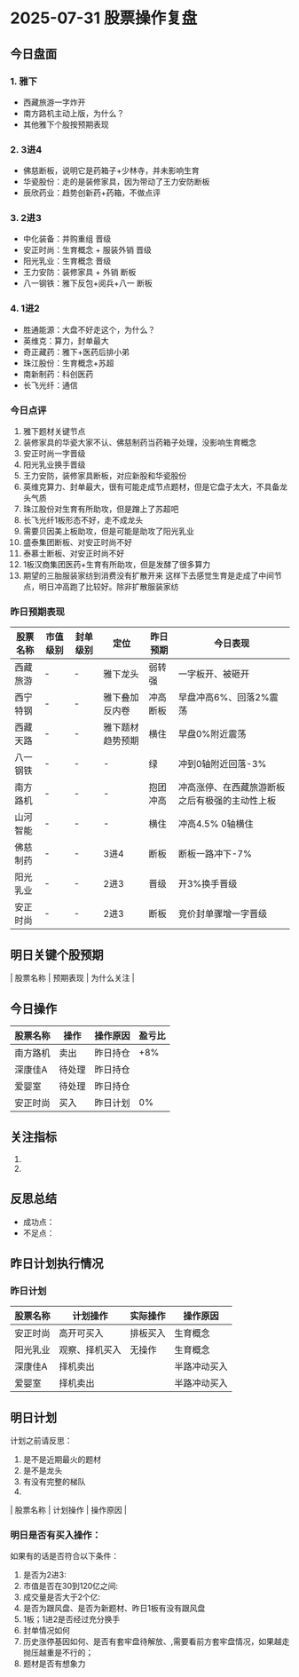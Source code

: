 # 2025-07-31 股票操作复盘

## 今日盘面
### 1. 雅下
- 西藏旅游一字炸开
- 南方路机主动上版，为什么？
- 其他雅下个股按预期表现

### 2. 3进4
- 佛慈断板，说明它是药箱子+少林寺，并未影响生育
- 华瓷股份：走的是装修家具，因为带动了王力安防断板
- 辰欣药业：趋势创新药+药箱，不做点评

### 3. 2进3
- 中化装备：并购重组 晋级
- 安正时尚：生育概念 + 服装外销 晋级
- 阳光乳业：生育概念 晋级
- 王力安防：装修家具 + 外销 断板
- 八一钢铁：雅下反包+阅兵+八一 断板

### 4. 1进2
- 胜通能源：大盘不好走这个，为什么？
- 英维克：算力，封单最大
- 奇正藏药：雅下+医药后排小弟
- 珠江股份：生育概念+苏超
- 南新制药：科创医药
- 长飞光纤：通信



### 今日点评
1. 雅下题材关键节点
2. 装修家具的华瓷大家不认、佛慈制药当药箱子处理，没影响生育概念
3. 安正时尚一字晋级
4. 阳光乳业换手晋级
5. 王力安防，装修家具断板，对应新股和华瓷股份
6. 英维克算力、封单最大，很有可能走成节点题材，但是它盘子太大，不具备龙头气质
7. 珠江股份对生育有所助攻，但是蹭上了苏超吧
8. 长飞光纤1板形态不好，走不成龙头
9. 需要贝因美上板助攻，但是可能是助攻了阳光乳业
10. 盛泰集团断板、对安正时尚不好
11. 泰慕士断板、对安正时尚不好
12. 1板汉商集团医药+生育有所助攻，但是发酵了很多算力
13. 期望的三胎服装家纺到消费没有扩散开来
这样下去感觉生育是走成了中间节点，明日冲高跑了比较好。除非扩散服装家纺

### 昨日预期表现

| 股票名称 | 市值级别 | 封单级别 | 定位 | 昨日预期 | 今日表现 |
|---------|----------|----------|------|----------|----------|
| 西藏旅游 | - | - | 雅下龙头 | 弱转强 | 一字板开、被砸开 |
| 西宁特钢 | - | - | 雅下叠加反内卷 | 冲高断板 | 早盘冲高6%、回落2%震荡 |
| 西藏天路 | - | - | 雅下题材趋势预期 | 横住 | 早盘0%附近震荡 |
| 八一钢铁 | - | - | - | 绿 | 冲到0轴附近回落-3% |
| 南方路机 | - | - | - | 抱团冲高 | 冲高涨停、在西藏旅游断板之后有极强的主动性上板 |
| 山河智能 | - | - | - | 横住 | 冲高4.5% 0轴横住 |
| 佛慈制药 | - | - | 3进4 | 断板 | 断板一路冲下-7% |
| 阳光乳业 | - | - | 2进3 | 晋级 | 开3%换手晋级 |
| 安正时尚 | - | - | 2进3 | 断板 | 竞价封单骤增一字晋级 |

## 明日关键个股预期
| 股票名称 | 预期表现 | 为什么关注 |

## 今日操作

| 股票名称 | 操作 | 操作原因 | 盈亏比 |
|---------|------|----------|--------|
| 南方路机 | 卖出 | 昨日持仓 | +8% |
| 深康佳A | 待处理 | 昨日持仓 |  |
| 爱婴室 | 待处理 | 昨日持仓 |  |
| 安正时尚 | 买入 | 昨日计划 | 0% |

## 关注指标
1. 
2. 

## 反思总结
- 成功点：
- 不足点：

## 昨日计划执行情况
### 昨日计划

| 股票名称 | 计划操作 | 实际操作 | 操作原因 |
|---------|----------|----------|----------|
| 安正时尚 | 高开可买入 | 排板买入 | 生育概念 |
| 阳光乳业 | 观察、择机买入 | 无操作 | 生育概念 |
| 深康佳A | 择机卖出 |  | 半路冲动买入 |
| 爱婴室 | 择机卖出 |  | 半路冲动买入 |

## 明日计划
计划之前请反思：
1. 是不是近期最火的题材
2. 是不是龙头
3. 有没有完整的梯队
4. 
| 股票名称 | 计划操作 | 操作原因 |

### 明日是否有买入操作：
如果有的话是否符合以下条件：
1. 是否为2进3:
2. 市值是否在30到120亿之间:
3. 成交量是否大于2个亿:
4. 是否为跟风盘、是否为新题材、昨日1板有没有跟风盘
5. 1板；1进2是否经过充分换手
6. 封单情况如何
7. 历史涨停基因如何、是否有套牢盘待解放、,需要看前方套牢盘情况，如果越走抛压越重是不行的；
8. 题材是否有想象力
